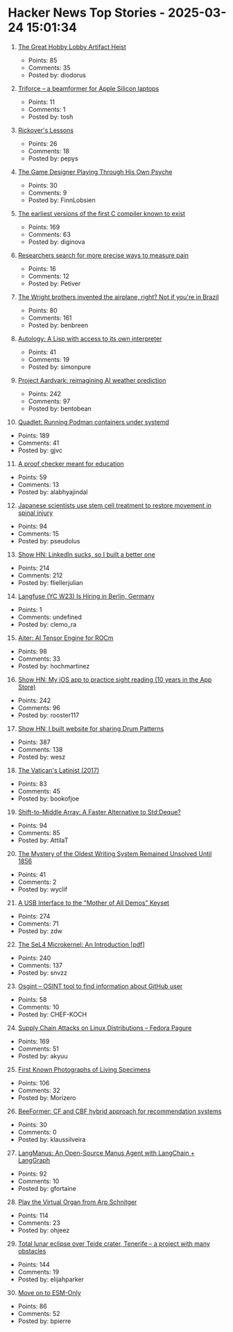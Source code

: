 # Hacker News Top Stories - 2025-03-24 15:01:34

1. [The Great Hobby Lobby Artifact Heist](https://meghanboilard.substack.com/p/the-great-hobby-lobby-artifact-heist)
   - Points: 85
   - Comments: 35
   - Posted by: diodorus

2. [Triforce – a beamformer for Apple Silicon laptops](https://crates.io/crates/triforce-lv2)
   - Points: 11
   - Comments: 1
   - Posted by: tosh

3. [Rickover's Lessons](https://www.chinatalk.media/p/rickovers-lessons-how-to-build-a)
   - Points: 26
   - Comments: 18
   - Posted by: pepys

4. [The Game Designer Playing Through His Own Psyche](https://www.newyorker.com/culture/persons-of-interest/the-game-designer-playing-through-his-own-psyche)
   - Points: 30
   - Comments: 9
   - Posted by: FinnLobsien

5. [The earliest versions of the first C compiler known to exist](https://github.com/mortdeus/legacy-cc)
   - Points: 169
   - Comments: 63
   - Posted by: diginova

6. [Researchers search for more precise ways to measure pain](https://www.washingtonpost.com/science/2025/03/23/pain-measure-precision-research/)
   - Points: 16
   - Comments: 12
   - Posted by: Petiver

7. [The Wright brothers invented the airplane, right? Not if you're in Brazil](https://www.washingtonpost.com/world/2025/03/21/brazil-airplane-wright-brothers-santos-dumont/)
   - Points: 80
   - Comments: 161
   - Posted by: benbreen

8. [Autology: A Lisp with access to its own interpreter](https://github.com/Kimbsy/autology)
   - Points: 41
   - Comments: 19
   - Posted by: simonpure

9. [Project Aardvark: reimagining AI weather prediction](https://www.turing.ac.uk/blog/project-aardvark-reimagining-ai-weather-prediction)
   - Points: 242
   - Comments: 97
   - Posted by: bentobean

10. [Quadlet: Running Podman containers under systemd](https://mo8it.com/blog/quadlet/)
   - Points: 189
   - Comments: 41
   - Posted by: gjvc

11. [A proof checker meant for education](https://jsiek.github.io/deduce/index.html)
   - Points: 59
   - Comments: 13
   - Posted by: alabhyajindal

12. [Japanese scientists use stem cell treatment to restore movement in spinal injury](https://medicalxpress.com/news/2025-03-japanese-scientists-stem-cell-treatment.html)
   - Points: 94
   - Comments: 15
   - Posted by: pseudolus

13. [Show HN: LinkedIn sucks, so I built a better one](https://heyopenspot.com/)
   - Points: 214
   - Comments: 212
   - Posted by: fliellerjulian

14. [Langfuse (YC W23) Is Hiring in Berlin, Germany](https://langfuse.com/careers)
   - Points: 1
   - Comments: undefined
   - Posted by: clemo_ra

15. [Aiter: AI Tensor Engine for ROCm](https://rocm.blogs.amd.com/software-tools-optimization/aiter:-ai-tensor-engine-for-rocm™/README.html)
   - Points: 98
   - Comments: 33
   - Posted by: hochmartinez

16. [Show HN: My iOS app to practice sight reading (10 years in the App Store)](https://apps.apple.com/us/app/notes-sight-reading-trainer/id874386416)
   - Points: 242
   - Comments: 96
   - Posted by: rooster117

17. [Show HN: I built website for sharing Drum Patterns](http://drumpatterns.onether.com)
   - Points: 387
   - Comments: 138
   - Posted by: wesz

18. [The Vatican's Latinist (2017)](https://newcriterion.com/article/the-vaticans-latinist/)
   - Points: 83
   - Comments: 45
   - Posted by: bookofjoe

19. [Shift-to-Middle Array: A Faster Alternative to Std:Deque?](https://github.com/attilatorda/Shift-To-Middle_Array)
   - Points: 94
   - Comments: 85
   - Posted by: AttilaT

20. [The Mystery of the Oldest Writing System Remained Unsolved Until 1856](https://www.smithsonianmag.com/history/mystery-worlds-oldest-writing-system-remained-unsolved-until-four-scholars-raced-decipher-it-180985954/)
   - Points: 41
   - Comments: 2
   - Posted by: wyclif

21. [A USB Interface to the "Mother of All Demos" Keyset](https://www.righto.com/2025/03/mother-of-all-demos-usb-keyset-interface.html)
   - Points: 274
   - Comments: 71
   - Posted by: zdw

22. [The SeL4 Microkernel: An Introduction [pdf]](https://sel4.systems/About/seL4-whitepaper.pdf)
   - Points: 240
   - Comments: 137
   - Posted by: snvzz

23. [Osgint – OSINT tool to find information about GitHub user](https://github.com/hippiiee/osgint)
   - Points: 58
   - Comments: 10
   - Posted by: CHEF-KOCH

24. [Supply Chain Attacks on Linux Distributions – Fedora Pagure](https://fenrisk.com/pagure)
   - Points: 169
   - Comments: 51
   - Posted by: akyuu

25. [First Known Photographs of Living Specimens](https://www.inaturalist.org/projects/first-known-photographs-of-living-specimens)
   - Points: 106
   - Comments: 32
   - Posted by: Morizero

26. [BeeFormer: CF and CBF hybrid approach for recommendation systems](https://github.com/recombee/beeformer)
   - Points: 30
   - Comments: 0
   - Posted by: klaussilveira

27. [LangManus: An Open-Source Manus Agent with LangChain + LangGraph](https://github.com/langmanus/langmanus)
   - Points: 92
   - Comments: 10
   - Posted by: gfortaine

28. [Play the Virtual Organ from Arp Schnitger](https://www.orgelstadt-hamburg.de/play-arp/)
   - Points: 114
   - Comments: 23
   - Posted by: ohjeez

29. [Total lunar eclipse over Teide crater, Tenerife – a project with many obstacles](https://lrtimelapse.com/news/total-lunar-eclipse-over-teide-crater-tenerife/)
   - Points: 144
   - Comments: 19
   - Posted by: elijahparker

30. [Move on to ESM-Only](https://antfu.me/posts/move-on-to-esm-only)
   - Points: 86
   - Comments: 52
   - Posted by: bpierre

